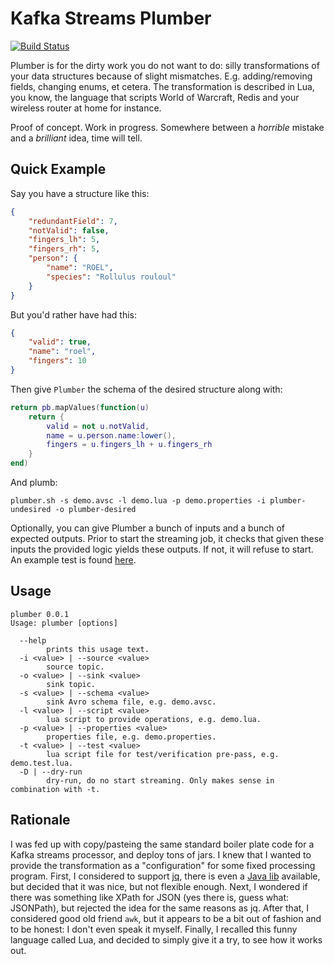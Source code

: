 Kafka Streams Plumber
=====================

[![Build Status](https://travis-ci.org/rollulus/kafka-streams-plumber.svg?branch=master)](https://travis-ci.org/rollulus/kafka-streams-plumber)

Plumber is for the dirty work you do not want to do: silly transformations of your data structures because of slight mismatches. E.g. adding/removing fields, changing enums, et cetera. The transformation is described in Lua, you know, the language that scripts World of Warcraft, Redis and your wireless router at home for instance.

Proof of concept. Work in progress. Somewhere between a *horrible* mistake and a *brilliant* idea, time will tell.

Quick Example
-------------

Say you have a structure like this:

``` json
{
    "redundantField": 7,
    "notValid": false,
    "fingers_lh": 5,
    "fingers_rh": 5,
    "person": {
        "name": "ROEL",
        "species": "Rollulus rouloul"
    }
}
```

But you'd rather have had this:

``` json
{
    "valid": true,
    "name": "roel",
    "fingers": 10
}
```

Then give `Plumber` the schema of the desired structure along with:

``` lua
return pb.mapValues(function(u)
    return {
        valid = not u.notValid,
        name = u.person.name:lower(),
        fingers = u.fingers_lh + u.fingers_rh
    }
end)
```

And plumb:

    plumber.sh -s demo.avsc -l demo.lua -p demo.properties -i plumber-undesired -o plumber-desired

Optionally, you can give Plumber a bunch of inputs and a bunch of expected outputs. Prior to start the streaming job, it checks that given these inputs the provided logic yields these outputs. If not, it will refuse to start. An example test is found [here](examples/demo.test.lua).

Usage
-----

    plumber 0.0.1
    Usage: plumber [options]

      --help
            prints this usage text.
      -i <value> | --source <value>
            source topic.
      -o <value> | --sink <value>
            sink topic.
      -s <value> | --schema <value>
            sink Avro schema file, e.g. demo.avsc.
      -l <value> | --script <value>
            lua script to provide operations, e.g. demo.lua.
      -p <value> | --properties <value>
            properties file, e.g. demo.properties.
      -t <value> | --test <value>
            lua script file for test/verification pre-pass, e.g. demo.test.lua.
      -D | --dry-run
            dry-run, do no start streaming. Only makes sense in combination with -t.

Rationale
---------

I was fed up with copy/pasteing the same standard boiler plate code for a Kafka streams processor, and deploy tons of jars. I knew that I wanted to provide the transformation as a "configuration" for some fixed processing program. First, I considered to support [jq](https://stedolan.github.io/jq/), there is even a [Java lib](https://github.com/eiiches/jackson-jq) available, but decided that it was nice, but not flexible enough. Next, I wondered if there was something like XPath for JSON (yes there is, guess what: JSONPath), but rejected the idea for the same reasons as jq. After that, I considered good old friend `awk`, but it appears to be a bit out of fashion and to be honest: I don't even speak it myself. Finally, I recalled this funny language called Lua, and decided to simply give it a try, to see how it works out.
